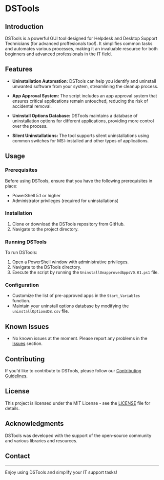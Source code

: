 # DSTools

## Introduction

DSTools is a powerful GUI tool designed for Helpdesk and Desktop Support Technicians (for advanced proffesionals too!). It simplifies common tasks and automates various processes, making it an invaluable resource for both beginners and advanced professionals in the IT field.

## Features

- **Uninstallation Automation:** DSTools can help you identify and uninstall unwanted software from your system, streamlining the cleanup process.

- **App Approval System:** The script includes an app approval system that ensures critical applications remain untouched, reducing the risk of accidental removal.

- **Uninstall Options Database:** DSTools maintains a database of uninstallation options for different applications, providing more control over the process.

- **Silent Uninstallations:** The tool supports silent uninstallations using common switches for MSI-installed and other types of applications.

## Usage

### Prerequisites

Before using DSTools, ensure that you have the following prerequisites in place:

- PowerShell 5.1 or higher
- Administrator privileges (required for uninstallations)

### Installation

1. Clone or download the DSTools repository from GitHub.
2. Navigate to the project directory.

### Running DSTools

To run DSTools:

1. Open a PowerShell window with administrative privileges.
2. Navigate to the DSTools directory.
3. Execute the script by running the `UninstallUnapprovedAppsV0.01.ps1` file.

### Configuration

- Customize the list of pre-approved apps in the `Start_Variables` function.
- Maintain your uninstall options database by modifying the `uninstallOptionsDB.csv` file.

## Known Issues

- No known issues at the moment. Please report any problems in the [Issues](https://github.com/MissionControlFreak/DSTools/issues) section.

## Contributing

If you'd like to contribute to DSTools, please follow our [Contributing Guidelines](CONTRIBUTING.md).

## License

This project is licensed under the MIT License - see the [LICENSE](LICENSE) file for details.

## Acknowledgments

DSTools was developed with the support of the open-source community and various libraries and resources.

## Contact

---

Enjoy using DSTools and simplify your IT support tasks!

